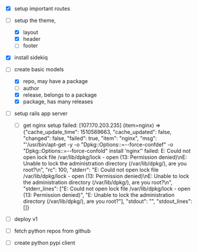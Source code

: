 - [x] setup important routes
- [ ] setup the theme,
  - [x] layout
  - [x] header
  - [ ] footer

- [x] install sidekiq

- [ ] create basic models
  - [x] repo, may have a package
  - [ ] author
  - [x] release, belongs to a package
  - [x] package, has many releases

- [ ] setup rails app server
  - [ ] get nginx setup
  failed: [107.170.203.235] (item=nginx) => {"cache_update_time": 1510569663, "cache_updated": false, "changed": false, "failed": true, "item": "nginx", "msg": "'/usr/bin/apt-get -y -o \"Dpkg::Options::=--force-confdef\" -o \"Dpkg::Options::=--force-confold\"     install 'nginx'' failed: E: Could not open lock file /var/lib/dpkg/lock - open (13: Permission denied)\nE: Unable to lock the administration directory (/var/lib/dpkg/), are you root?\n", "rc": 100, "stderr": "E: Could not open lock file /var/lib/dpkg/lock - open (13: Permission denied)\nE: Unable to lock the administration directory (/var/lib/dpkg/), are you root?\n", "stderr_lines": ["E: Could not open lock file /var/lib/dpkg/lock - open (13: Permission denied)", "E: Unable to lock the administration directory (/var/lib/dpkg/), are you root?"], "stdout": "", "stdout_lines": []}

- [ ] deploy v1

- [ ] fetch python repos from github

- [ ] create python pypi client
